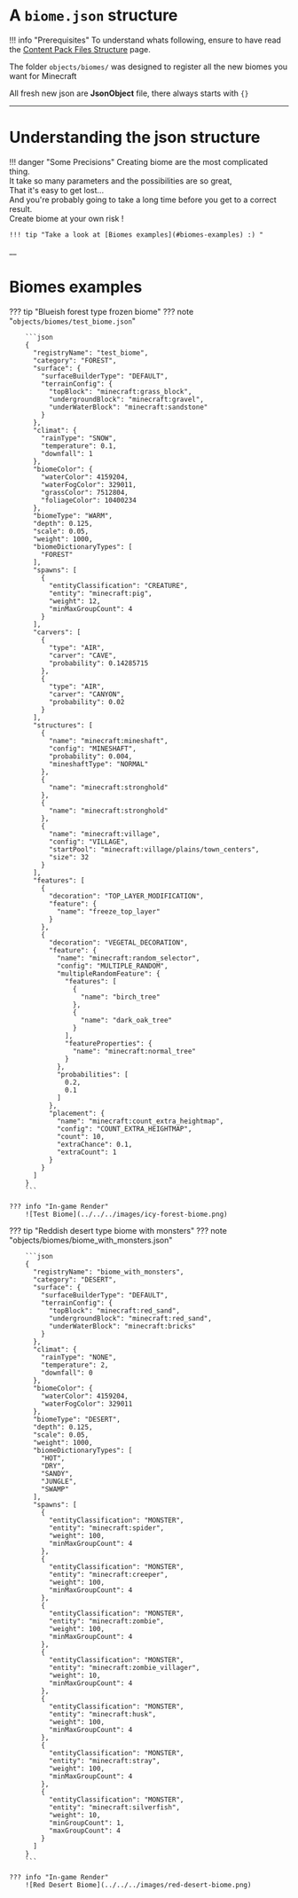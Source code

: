 # A `biome.json` structure

!!! info "Prerequisites"
    To understand whats following, ensure to have read the [Content Pack Files Structure](../content_pack.md) page.

The folder `objects/biomes/` was designed to register all the new biomes you want for Minecraft  

All fresh new json are **JsonObject** file, there always starts with `{}`

___

# Understanding the json structure

!!! danger "Some Precisions"
    Creating biome are the most complicated thing.<br>
    It take so many parameters and the possibilities are so great,<br>
    That it's easy to get lost...<br>
    And you're probably going to take a long time before you get to a correct result.
    <br>
    Create biome at your own risk !

    !!! tip "Take a look at [Biomes examples](#biomes-examples) :) "
__

# Biomes examples



??? tip "Blueish forest type frozen biome"
    ??? note "`objects/biomes/test_biome.json`"
    
        ```json
        {
          "registryName": "test_biome",
          "category": "FOREST",
          "surface": {
            "surfaceBuilderType": "DEFAULT",
            "terrainConfig": {
              "topBlock": "minecraft:grass_block",
              "undergroundBlock": "minecraft:gravel",
              "underWaterBlock": "minecraft:sandstone"
            }
          },
          "climat": {
            "rainType": "SNOW",
            "temperature": 0.1,
            "downfall": 1
          },
          "biomeColor": {
            "waterColor": 4159204,
            "waterFogColor": 329011,
            "grassColor": 7512804,
            "foliageColor": 10400234
          },
          "biomeType": "WARM",
          "depth": 0.125,
          "scale": 0.05,
          "weight": 1000,
          "biomeDictionaryTypes": [
            "FOREST"
          ],
          "spawns": [
            {
              "entityClassification": "CREATURE",
              "entity": "minecraft:pig",
              "weight": 12,
              "minMaxGroupCount": 4
            }
          ],
          "carvers": [
            {
              "type": "AIR",
              "carver": "CAVE",
              "probability": 0.14285715
            },
            {
              "type": "AIR",
              "carver": "CANYON",
              "probability": 0.02
            }
          ],
          "structures": [
            {
              "name": "minecraft:mineshaft",
              "config": "MINESHAFT",
              "probability": 0.004,
              "mineshaftType": "NORMAL"
            },
            {
              "name": "minecraft:stronghold"
            },
            {
              "name": "minecraft:stronghold"
            },
            {
              "name": "minecraft:village",
              "config": "VILLAGE",
              "startPool": "minecraft:village/plains/town_centers",
              "size": 32
            }
          ],
          "features": [
            {
              "decoration": "TOP_LAYER_MODIFICATION",
              "feature": {
                "name": "freeze_top_layer"
              }
            },
            {
              "decoration": "VEGETAL_DECORATION",
              "feature": {
                "name": "minecraft:random_selector",
                "config": "MULTIPLE_RANDOM",
                "multipleRandomFeature": {
                  "features": [
                    {
                      "name": "birch_tree"
                    },
                    {
                      "name": "dark_oak_tree"
                    }
                  ],
                  "featureProperties": {
                    "name": "minecraft:normal_tree"
                  }
                },
                "probabilities": [
                  0.2,
                  0.1
                ]
              },
              "placement": {
                "name": "minecraft:count_extra_heightmap",
                "config": "COUNT_EXTRA_HEIGHTMAP",
                "count": 10,
                "extraChance": 0.1,
                "extraCount": 1
              }
            }
          ]
        }
        ```
    
    ??? info "In-game Render"
        ![Test Biome](../../../images/icy-forest-biome.png)

??? tip "Reddish desert type biome with monsters"
    ??? note "objects/biomes/biome_with_monsters.json"
    
        ```json
        {
          "registryName": "biome_with_monsters",
          "category": "DESERT",
          "surface": {
            "surfaceBuilderType": "DEFAULT",
            "terrainConfig": {
              "topBlock": "minecraft:red_sand",
              "undergroundBlock": "minecraft:red_sand",
              "underWaterBlock": "minecraft:bricks"
            }
          },
          "climat": {
            "rainType": "NONE",
            "temperature": 2,
            "downfall": 0
          },
          "biomeColor": {
            "waterColor": 4159204,
            "waterFogColor": 329011
          },
          "biomeType": "DESERT",
          "depth": 0.125,
          "scale": 0.05,
          "weight": 1000,
          "biomeDictionaryTypes": [
            "HOT",
            "DRY",
            "SANDY",
            "JUNGLE",
            "SWAMP"
          ],
          "spawns": [
            {
              "entityClassification": "MONSTER",
              "entity": "minecraft:spider",
              "weight": 100,
              "minMaxGroupCount": 4
            },
            {
              "entityClassification": "MONSTER",
              "entity": "minecraft:creeper",
              "weight": 100,
              "minMaxGroupCount": 4
            },
            {
              "entityClassification": "MONSTER",
              "entity": "minecraft:zombie",
              "weight": 100,
              "minMaxGroupCount": 4
            },
            {
              "entityClassification": "MONSTER",
              "entity": "minecraft:zombie_villager",
              "weight": 10,
              "minMaxGroupCount": 4
            },
            {
              "entityClassification": "MONSTER",
              "entity": "minecraft:husk",
              "weight": 100,
              "minMaxGroupCount": 4
            },
            {
              "entityClassification": "MONSTER",
              "entity": "minecraft:stray",
              "weight": 100,
              "minMaxGroupCount": 4
            },
            {
              "entityClassification": "MONSTER",
              "entity": "minecraft:silverfish",
              "weight": 10,
              "minGroupCount": 1,
              "maxGroupCount": 4
            }
          ]
        }
        ```
        
    ??? info "In-game Render"
        ![Red Desert Biome](../../../images/red-desert-biome.png)